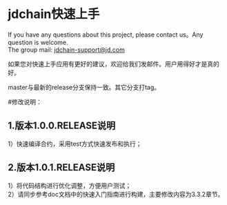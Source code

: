 jdchain快速上手
====
If you have any questions about this project, please contact us。Any question is welcome.  
The group mail: [jdchain-support@jd.com](jdchain-support@jd.com)
 
如果您对快速上手应用有更好的建议，欢迎给我们发邮件。用户用得好才是真的好。

master与最新的release分支保持一致。其它分支打tag。

#修改说明：
## 1.版本1.0.0.RELEASE说明  
1）快速编译合约，采用test方式快速发布和执行；  

## 2.版本1.0.1.RELEASE说明  
1）将代码结构进行优化调整，方便用户测试；  
2）请同步参考doc文档中的快速入门指南进行构建，主要修改内容为3.3.2章节。  
